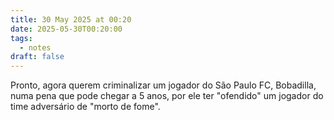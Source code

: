 ```yaml
---
title: 30 May 2025 at 00:20
date: 2025-05-30T00:20:00
tags:
  - notes
draft: false
---
```

Pronto, agora querem criminalizar um jogador do São Paulo FC, Bobadilla, numa pena que pode chegar a 5 anos, por ele ter "ofendido" um jogador do time adversário de "morto de fome".

